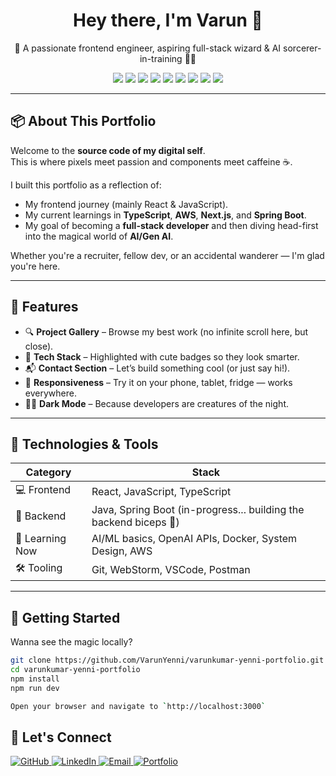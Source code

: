 <h1 align="center">Hey there, I'm Varun 👋</h1>
<p align="center">🚀 A passionate frontend engineer, aspiring full-stack wizard & AI sorcerer-in-training 🧙‍♂️</p>

<p align="center">
  <img src="https://img.shields.io/badge/React-20232A?style=for-the-badge&logo=react&logoColor=61DAFB" />
  <img src="https://img.shields.io/badge/JavaScript-ES6+-F7DF1E?style=for-the-badge&logo=javascript&logoColor=black" />
  <img src="https://img.shields.io/badge/TypeScript-3178C6?style=for-the-badge&logo=typescript&logoColor=white" />
  <img src="https://img.shields.io/badge/Next.js-000000?style=for-the-badge&logo=next.js&logoColor=white" />
  <img src="https://img.shields.io/badge/Tailwind_CSS-38B2AC?style=for-the-badge&logo=tailwind-css&logoColor=white" />
  <img src="https://img.shields.io/badge/Java-ED8B00?style=for-the-badge&logo=java&logoColor=white" />
  <img src="https://img.shields.io/badge/Spring_Boot-6DB33F?style=for-the-badge&logo=spring-boot&logoColor=white" />
  <img src="https://img.shields.io/badge/Git-F05032?style=for-the-badge&logo=git&logoColor=white" />
  <img src="https://img.shields.io/badge/AWS-232F3E?style=for-the-badge&logo=amazon-aws&logoColor=white" />
</p>

---

## 📦 About This Portfolio

Welcome to the **source code of my digital self**.  
This is where pixels meet passion and components meet caffeine ☕.

I built this portfolio as a reflection of:
- My frontend journey (mainly React & JavaScript).
- My current learnings in **TypeScript**, **AWS**, **Next.js**, and **Spring Boot**.
- My goal of becoming a **full-stack developer** and then diving head-first into the magical world of **AI/Gen AI**.

Whether you're a recruiter, fellow dev, or an accidental wanderer — I'm glad you're here.

---

## 🧩 Features

- 🔍 **Project Gallery** – Browse my best work (no infinite scroll here, but close).
- 🧠 **Tech Stack** – Highlighted with cute badges so they look smarter.
- 📬 **Contact Section** – Let’s build something cool (or just say hi!).
- 🎯 **Responsiveness** – Try it on your phone, tablet, fridge — works everywhere.
- 🧛‍♂️ **Dark Mode** – Because developers are creatures of the night.

---

## 🔧 Technologies & Tools

| Category       | Stack                                    |
|----------------|------------------------------------------|
| 💻 Frontend     | React, JavaScript, TypeScript            |
| 🧰 Backend      | Java, Spring Boot (in-progress... building the backend biceps 💪) |
| 🧠 Learning Now | AI/ML basics, OpenAI APIs, Docker, System Design, AWS |
| 🛠️ Tooling      | Git, WebStorm, VSCode, Postman           |

---

## 🚀 Getting Started

Wanna see the magic locally?

```bash
git clone https://github.com/VarunYenni/varunkumar-yenni-portfolio.git
cd varunkumar-yenni-portfolio
npm install
npm run dev

Open your browser and navigate to `http://localhost:3000`
```

## 🤝 Let's Connect

<p align="left">
  <a href="https://github.com/varunYenni" target="_blank">
    <img src="https://img.shields.io/badge/GitHub-100000?style=for-the-badge&logo=github&logoColor=white" alt="GitHub"/>
  </a>
  <a href="https://www.linkedin.com/in/varunkumaryenni" target="_blank">
    <img src="https://img.shields.io/badge/LinkedIn-0A66C2?style=for-the-badge&logo=linkedin&logoColor=white" alt="LinkedIn"/>
  </a>
  <a href="mailto:varunsagaryenni@email.com" target="_blank">
    <img src="https://img.shields.io/badge/Email-D14836?style=for-the-badge&logo=gmail&logoColor=white" alt="Email"/>
  </a>
  <a href="https://varunyenni.vercel.app" target="_blank">
    <img src="https://img.shields.io/badge/Portfolio-000000?style=for-the-badge&logo=vercel&logoColor=white" alt="Portfolio"/>
  </a>
</p>